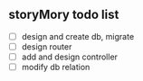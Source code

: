 ## storyMory todo list

- [ ] design and create db, migrate
- [ ] design router
- [ ] add and design controller
- [ ] modify db relation